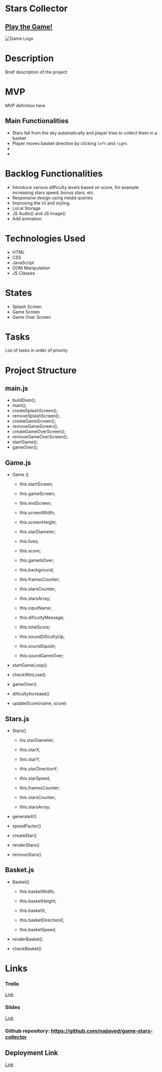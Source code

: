 # Stars Collector

## [Play the Game!](https://najjaved.github.io/game-stars-collector/)

![Game Logo]()


# Description

Brief description of the project

# MVP
MVP definition here
## Main Functionalities

- Stars fall from the sky automatically and player tries to collect them in a basket
- Player moves basket direction by clicking `left` and `right`.
- 
-

# Backlog Functionalities

- Introduce various difficulty levels based on score, for example increasing stars speed, bonus stars, etc.
- Responsive design using media queries
- Improving the UI and styling.
- Local Storage
- JS Audio() and JS Image()
- Add animation


# Technologies Used

- HTML
- CSS
- JavaScript
- DOM Manipulation
- JS Classes


# States

- Splash Screen
- Game Screen
- Game Over Screen

# Tasks
List of tasks in order of priority

# Project Structure

## main.js

- buildDom();
- main();
- createSplashScreen();
- removeSplashScreen();
- createGameScreen();
- removeGameScreen();
- createGameOverScreen();
- removeGameOverScreen();
- startGame();
- gameOver();

## Game.js

- Game ()

    - this.startScreen;
    - this.gameScreen;
    - this.endScreen;

    - this.screenWidth;
    - this.screenHeight;
    - this.starDiameter;


    - this.lives;
    - this.score;
    - this.gameIsOver;

    - this.background;
    
    - this.framesCounter;
    - this.starsCounter;
    - this.starsArray;


    - this.inputName;
    - this.dificultyMessage;
    - this.totalScore;


    - this.soundDificultyUp;
    - this.soundSquish;
    - this.soundGameOver;

- startGameLoop()
- checkWinLose()
- gameOver()


- dificultyIncrease()
- updateScore(name, score)

## Stars.js 

- Stars()
    - his.starDiameter;

    - this.starX;
    - this.starY;
    - this.starDirectionY;
    - this.starSpeed;

    - this.framesCounter;
    - this.starsCounter;
    - this.starsArray;


- generateX()
- speedFactor()
- createStar()
- renderStars()
- removeStars()

## Basket.js 

- Basket()
    - this.basketWidth;
    - this.basketHeight;

    - this.basketX;
    - this.basketDirectionX; 
    - this.basketSpeed;


- renderBasket()
- checkBasket()


# Links 

### Trello
[Link](https://trello.com/b/IJ0mSslm/my-game-project)

### Slides
[Link](www.your-slides-url-here.com)

### Github repository: https://github.com/najjaved/game-stars-collector

## Deployment Link
[Link](https://najjaved.github.io/game-stars-collector/)